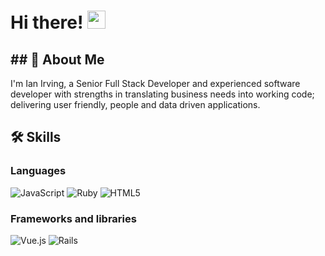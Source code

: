 # Hi there! <img src="https://media.giphy.com/media/hvRJCLFzcasrR4ia7z/giphy.gif" width="29px">
## ## 🚀 About Me

I'm Ian Irving, a Senior Full Stack Developer and experienced software developer with strengths in translating business needs into working code; delivering user friendly, people and data driven applications.

## 🛠️ Skills

### Languages
<img alt="JavaScript" src="https://img.shields.io/badge/javascript-%23323330.svg?style=for-the-badge&logo=javascript&logoColor=%23F7DF1E"/>
<img alt="Ruby" src="https://img.shields.io/badge/ruby-%23CC342D.svg?style=for-the-badge&logo=ruby&logoColor=white"/>
<img alt="HTML5" src="https://img.shields.io/badge/html5-%23E34F26.svg?style=for-the-badge&logo=html5&logoColor=white"/>

### Frameworks and libraries
<img alt="Vue.js" src="https://img.shields.io/badge/vuejs-%2335495e.svg?style=for-the-badge&logo=vue-dot-js&logoColor=%234FC08D"/>
<img alt="Rails" src="https://img.shields.io/badge/rails-%23CC0000.svg?style=for-the-badge&logo=ruby-on-rails&logoColor=white"/>
